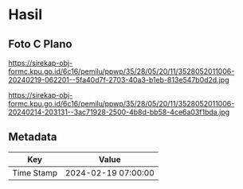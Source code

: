 # Hasil

## Foto C Plano

https://sirekap-obj-formc.kpu.go.id/6c16/pemilu/ppwp/35/28/05/20/11/3528052011006-20240219-062201--5fa40d7f-2703-40a3-b1eb-813e547b0d2d.jpg

https://sirekap-obj-formc.kpu.go.id/6c16/pemilu/ppwp/35/28/05/20/11/3528052011006-20240214-203131--3ac71928-2500-4b8d-bb58-4ce6a03f1bda.jpg


## Metadata

| Key        | Value               |
| ---------- | ------------------- |
| Time Stamp | 2024-02-19 07:00:00 |



